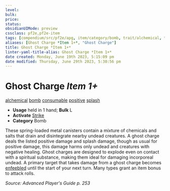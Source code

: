 ```yaml
---
level:
bulk:
price:
status:
obsidianUIMode: preview
cssclass: pf2e,pf2e-item
tags: [compendium/src/pf2e/apg, item/category/bomb, trait/alchemical, trait/bomb, trait/consumable, trait/positive, trait/splash]
aliases: [Ghost Charge *Item 1+*, "Ghost Charge"]
title: Ghost Charge *Item 1+*
linter-yaml-title-alias: Ghost Charge *Item 1+*
date created: Monday, June 19th 2023, 5:15:09 pm
date modified: Thursday, June 29th 2023, 5:30:56 pm
---
```


# Ghost Charge *Item 1+*

[alchemical](rules/traits/alchemical.md) [bomb](rules/traits/bomb.md) [consumable](rules/traits/consumable.md) [positive](rules/traits/positive.md) [splash](rules/traits/splash.md)  

- **Usage** held in 1 hand; **Bulk** L
- **Activate** [Strike](rules/actions/strike.md)
- **Category** Bomb

These spring-loaded metal canisters contain a mixture of chemicals and salts that drain and disintegrate nearby undead creatures. A ghost charge deals the listed positive damage and splash damage, though as usual for positive damage, this damage harms only undead and creatures with negative healing. Ghost charges are designed to explode even on contact with a spiritual substance, making them ideal for damaging incorporeal undead. A primary target that takes damage from a ghost charge becomes [enfeebled](rules/conditions.md#Enfeebled) until the start of your next turn. Many types grant an item bonus to attack rolls.

*Source: Advanced Player's Guide p. 253*

